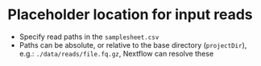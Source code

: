 # Placeholder location for input reads

- Specify read paths in the `samplesheet.csv`
- Paths can be absolute, or relative to the base directory (`projectDir`), e.g.: `./data/reads/file.fq.gz`, Nextflow can resolve these
